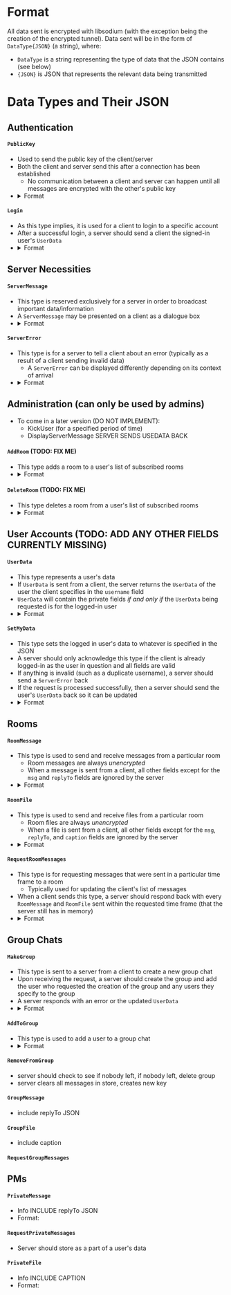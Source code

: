 # Format
All data sent is encrypted with libsodium (with the exception being the creation of the encrypted tunnel). Data sent will be in the form of `DataType{JSON}` (a string), where:
* `DataType` is a string representing the type of data that the JSON contains (see below)
* `{JSON}` is JSON that represents the relevant data being transmitted

# Data Types and Their JSON
## Authentication
#### `PublicKey`
* Used to send the public key of the client/server
* Both the client and server send this after a connection has been established
  * No communication between a client and server can happen until all messages are encrypted with the other's public key
* <details>
	<summary>Format</summary>
	<table>
		<tr><th>Field</th><th>Value</th></tr>
		<tr>
			<td><code>pubKey</code></td>
			<td>The public key of the sending device</td>
		</tr>
	</table>
</details>

#### `Login`
* As this type implies, it is used for a client to login to a specific account
* After a successful login, a server should send a client the signed-in user's `UserData`
* <details>
	<summary>Format</summary>
	<table>
		<tr><th>Field</th><th>Value</th></tr>
		<tr>
			<td><code>username</code></td>
			<td>The username of the user trying to login</td>
		</tr>
		<tr>
			<td><code>password</code></td>
			<td>The password of the user trying to login</td>
		</tr>
	</table>
</details>

## Server Necessities
#### `ServerMessage`
* This type is reserved exclusively for a server in order to broadcast important data/information
* A `ServerMessage` may be presented on a client as a dialogue box
* <details>
	<summary>Format</summary>
	<table>
		<tr><th>Field</th><th>Value</th></tr>
		<tr>
			<td><code>msg</code></td>
			<td>The contents of the server message</td>
		</tr>
	</table>
</details>

#### `ServerError`
* This type is for a server to tell a client about an error (typically as a result of a client sending invalid data)
  * A `ServerError` can be displayed differently depending on its context of arrival
* <details>
	<summary>Format</summary>
	<table>
		<tr><th>Field</th><th>Value</th></tr>
		<tr>
			<td><code>type</code></td>
			<td>The type of error that the server encountered</td>
		</tr>
		<tr>
			<td><code>description</code></td>
			<td>The description of the error that the server encountered</td>
		</tr>
	</table>
</details>

## Administration (can only be used by admins)
* To come in a later version (DO NOT IMPLEMENT):
  * KickUser (for a specified period of time)
  * DisplayServerMessage
SERVER SENDS USEDATA BACK
#### `AddRoom` (TODO: FIX ME)
* This type adds a room to a user's list of subscribed rooms
* <details>
	<summary>Format</summary>
	<table>
		<tr><th>Field</th><th>Value</th></tr>
		<tr>
			<td><code>room</code></td>
			<td>The room the user is requesting to subscribe to</td>
		</tr>
	</table>
</details>

#### `DeleteRoom` (TODO: FIX ME)
* This type deletes a room from a user's list of subscribed rooms
* <details>
	<summary>Format</summary>
	<table>
		<tr><th>Field</th><th>Value</th></tr>
		<tr>
			<td><code>room</code></td>
			<td>The room the user is requesting to unsubscribe from</td>
		</tr>
	</table>
</details>

## User Accounts (TODO: ADD ANY OTHER FIELDS CURRENTLY MISSING)
#### `UserData`
* This type represents a user's data
* If `UserData` is sent from a client, the server returns the `UserData` of the user the client specifies in the `username` field
* `UserData` will contain the private fields *if and only if* the `UserData` being requested is for the logged-in user
* <details>
	<summary>Format</summary>
	<table>
		<tr><th>Field</th><th>Value</th></tr>
		<tr>
			<td><code>username</code></td>
			<td>The username of the account in question</td>
		</tr>
		<tr>
			<td><code>displayName</code></td>
			<td>The display name (nickname) for the account in question</td>
		</tr>
		<tr>
			<td><code>picture</code></td>
			<td>The Base64 of the profile picture of the account in question</td>
		</tr>
		<tr>
			<td><code>pubKey</code></td>
			<td>The public key (needed for securely sending encryption keys of chats) of the account in question</td>
		</tr>
		<tr>
			<td><code>privateKey</code></td>
			<td>(PRIVATE FIELD) The (encrypted with key-derived password) private key of the user</td>
		</tr>
		<tr>
			<td><code>rooms</code></td>
			<td>(PRIVATE FIELD) A list of the rooms the user can access</td>
		</tr>
		<tr>
			<td><code>groups</code></td>
			<td>(PRIVATE FIELD) An array of 3-element arrays, which all feature a `groupID`, `groupName`, and `groupKey`</td>
		</tr>
		<tr>
			<td><code>privateMessages</code></td>
			<td>(PRIVATE FIELD) A list of the usernames that the user has messaged</td>
		</tr>
	</table>
</details>

#### `SetMyData`
* This type sets the logged in user's data to whatever is specified in the JSON
* A server should only acknowledge this type if the client is already logged-in as the user in question and all fields are valid
* If anything is invalid (such as a duplicate username), a server should send a `ServerError` back
* If the request is processed successfully, then a server should send the user's `UserData` back so it can be updated
* <details>
	<summary>Format</summary>
	<table>
		<tr><th>Field</th><th>Value</th></tr>
		<tr>
			<td><code>username</code></td>
			<td>The desired username of the account in question (can be the current `username` for no change)</td>
		</tr>
		<tr>
			<td><code>displayName</code></td>
			<td>The desired display name (nickname) for the account in question (can be the current `displayName` for no change)</td>
		</tr>
		<tr>
			<td><code>picture</code></td>
			<td>The Base64 of the desired profile picture of the account in question (can be the current `picture` for no change)</td>
		</tr>
	</table>
</details>

## Rooms
#### `RoomMessage`
* This type is used to send and receive messages from a particular room
  * Room messages are always *unencrypted*
  * When a message is sent from a client, all other fields except for the `msg` and `replyTo` fields are ignored by the server
* <details>
	<summary>Format</summary>
	<table>
		<tr><th>Field</th><th>Value</th></tr>
		<tr>
			<td><code>room</code></td>
			<td>The room the user is sending a message to</td>
		</tr>
		<tr>
			<td><code>timestamp</code></td>
			<td>Also used as a message ID, the timestamp is the time in milliseconds at UTC (the server will limit messages to one a millisecond)</td>
		</tr>
		<tr>
			<td><code>replyTo</code></td>
			<td>The message ID/timestamp that `msg` is in response to (if there is one)</td>
		</tr>
		<tr>
			<td><code>msg</code></td>
			<td>The message associated with this data transmission</td>
		</tr>
	</table>
</details>

#### `RoomFile`
* This type is used to send and receive files from a particular room
  * Room files are always *unencrypted*
  * When a file is sent from a client, all other fields except for the `msg`, `replyTo`, and `caption` fields are ignored by the server
* <details>
	<summary>Format</summary>
	<table>
		<tr><th>Field</th><th>Value</th></tr>
		<tr>
			<td><code>room</code></td>
			<td>The room the user is sending a file to</td>
		</tr>
		<tr>
			<td><code>timestamp</code></td>
			<td>Also used as a message ID, the timestamp is the time in milliseconds at UTC (the server will limit messages to one a millisecond)</td>
		</tr>
		<tr>
			<td><code>replyTo</code></td>
			<td>The message ID/timestamp that the file is in response to (if there is one)</td>
		</tr>
		<tr>
			<td><code>file</code></td>
			<td>The file encoded in Base64 that is associated with this data transmission</td>
		</tr>
		<tr>
			<td><code>caption</code></td>
			<td>The caption associated with the file</td>
		</tr>
	</table>
</details>

#### `RequestRoomMessages`
* This type is for requesting messages that were sent in a particular time frame to a room
  * Typically used for updating the client's list of messages
* When a client sends this type, a server should respond back with every `RoomMessage` and `RoomFile` sent within the requested time frame (that the server still has in memory)
* <details>
	<summary>Format</summary>
	<table>
		<tr><th>Field</th><th>Value</th></tr>
		<tr>
			<td><code>room</code></td>
			<td>The room that the client is requesting messages from</td>
		</tr>
		<tr>
			<td><code>minTime</code></td>
			<td>The timestamp that the server should start sending messages from (all messages sent as a result of this request will have a timestamp >= `minTime`)</td>
		</tr>
		<tr>
			<td><code>maxTime</code></td>
			<td>The timestamp that represents the end of the desired message range (all messages sent as a result of this request will have a timestamp <= `maxTime`)</td>
		</tr>
	</table>
</details>

## Group Chats
#### `MakeGroup`
* This type is sent to a server from a client to create a new group chat
* Upon receiving the request, a server should create the group and add the user who requested the creation of the group and any users they specify to the group
* A server responds with an error or the updated `UserData`
* <details>
	<summary>Format</summary>
	<table>
		<tr><th>Field</th><th>Value</th></tr>
		<tr>
			<td><code>groupName</code></td>
			<td>The desired name for this group chat</td>
		</tr>
		<tr>
			<td><code>usernames</code></td>
			<td>An array of usernames that specifies the users to be added to this group</td>
		</tr>
	</table>
</details>

#### `AddToGroup`
* This type is used to add a user to a group chat
* <details>
	<summary>Format</summary>
	<table>
		<tr><th>Field</th><th>Value</th></tr>
		<tr>
			<td><code>groupID</code></td>
			<td>The server-created group chat ID</td>
		</tr>
		<tr>
			<td><code>username</code></td>
			<td>The username of the user being added to the group chat</td>
		</tr>
		<tr>
			<td><code>key</code></td>
			<td>The key to decrypt group chat messages (unencrypted so server can add it to the new user)</td>
		</tr>
	</table>
</details>

#### `RemoveFromGroup`
* server should check to see if nobody left, if nobody left, delete group
* server clears all messages in store, creates new key

#### `GroupMessage`
* include replyTo JSON

#### `GroupFile`
* include caption

#### `RequestGroupMessages`

## PMs
#### `PrivateMessage`
* Info INCLUDE replyTo JSON
* Format:

#### `RequestPrivateMessages`
* Server should store as a part of a user's data

#### `PrivateFile`
* Info INCLUDE CAPTION
* Format:
